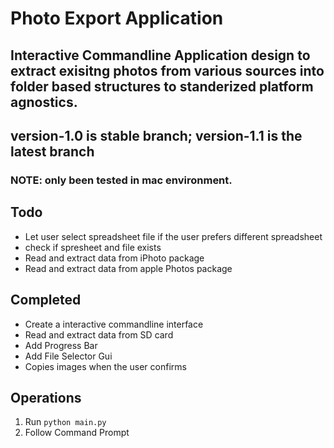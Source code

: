 # Photo Export Application
## Interactive Commandline Application design to extract exisitng photos from various sources into folder based structures to standerized platform agnostics. 
## version-1.0 is stable branch; version-1.1 is the latest branch
### NOTE: only been tested in mac environment. 
## Todo
- Let user select spreadsheet file if the user prefers different spreadsheet
- check if spresheet and file exists
- Read and extract data from iPhoto package
- Read and extract data from apple Photos package
## Completed
- Create a interactive commandline interface
- Read and extract data from SD card
- Add Progress Bar
- Add File Selector Gui
- Copies images when the user confirms
## Operations
1. Run `python main.py`
2. Follow Command Prompt